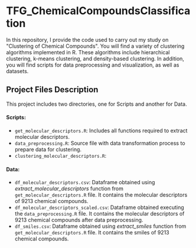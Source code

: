 # TFG_ChemicalCompoundsClassification
In this repository, I provide the code used to carry out my study on "Clustering of Chemical Compounds". You will find a variety of clustering algorithms implemented in R. These algorithms include hierarchical clustering, k-means clustering, and density-based clustering. In addition, you will find scripts for data preprocessing and visualization, as well as datasets.

## Project Files Description

This project includes two directories, one for Scripts and another for Data.

#### Scripts:
- `get_molecular_descriptors.R`: Includes all functions required to extract molecular descriptors.
- `data_preprocessing.R`: Source file with data transformation process to prepare data for clustering.
- `clustering_molecular_descriptors.R`: 

#### Data:
- `df_molecular_descriptors.csv`: Dataframe obtained using *extract_molecular_descriptors* function from `get_molecular_descriptors.R` file. It contains the molecular descriptors of 9213 chemical compounds.
- `df_molecular_descriptors_scaled.csv`: Dataframe obtained executing the `data_preprocessing.R` file. It contains the molecular descriptors of 9213 chemical compounds after data preprocessing.
- `df_smiles.csv`: Dataframe obtained using *extract_smiles* function from `get_molecular_descriptors.R` file. It contains the smiles of 9213 chemical compounds.
